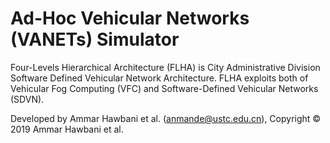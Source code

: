 # Ad-Hoc Vehicular Networks (VANETs) Simulator
Four-Levels Hierarchical Architecture (FLHA) is City Administrative Division Software Defined Vehicular Network Architecture. 
FLHA exploits both of Vehicular Fog Computing (VFC) and Software-Defined Vehicular Networks (SDVN).

Developed by Ammar Hawbani et al. (anmande@ustc.edu.cn), Copyright © 2019 Ammar Hawbani et al.


